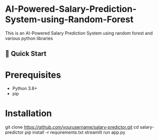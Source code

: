 # AI-Powered-Salary-Prediction-System-using-Random-Forest
This is an AI-Powered Salary Prediction System using random forest and various python libraries
## 🚀 Quick Start

# Prerequisites
- Python 3.8+
- pip

# Installation
git clone https://github.com/yourusername/salary-predictor.git
cd salary-predictor
pip install -r requirements.txt
streamlit run app.py


